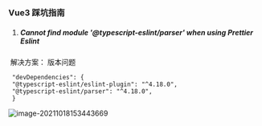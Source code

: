 ### Vue3 踩坑指南

1. ##### Cannot find module '@typescript-eslint/parser' when using Prettier Eslint

​     解决方案： 版本问题

```
 "devDependencies": {
 "@typescript-eslint/eslint-plugin": "^4.18.0",
 "@typescript-eslint/parser": "^4.18.0",
 }
```



![image-20211018153443669](C:\Users\guoge\Desktop\MyProject\note-gg\work\images\image-20211018153443669.png)